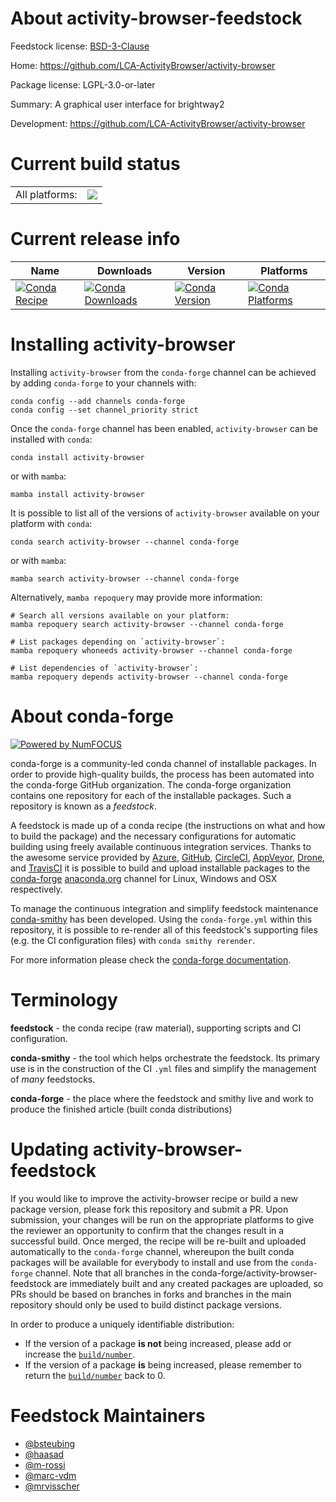 About activity-browser-feedstock
================================

Feedstock license: [BSD-3-Clause](https://github.com/conda-forge/activity-browser-feedstock/blob/main/LICENSE.txt)

Home: https://github.com/LCA-ActivityBrowser/activity-browser

Package license: LGPL-3.0-or-later

Summary: A graphical user interface for brightway2

Development: https://github.com/LCA-ActivityBrowser/activity-browser

Current build status
====================


<table><tr><td>All platforms:</td>
    <td>
      <a href="https://dev.azure.com/conda-forge/feedstock-builds/_build/latest?definitionId=18229&branchName=main">
        <img src="https://dev.azure.com/conda-forge/feedstock-builds/_apis/build/status/activity-browser-feedstock?branchName=main">
      </a>
    </td>
  </tr>
</table>

Current release info
====================

| Name | Downloads | Version | Platforms |
| --- | --- | --- | --- |
| [![Conda Recipe](https://img.shields.io/badge/recipe-activity--browser-green.svg)](https://anaconda.org/conda-forge/activity-browser) | [![Conda Downloads](https://img.shields.io/conda/dn/conda-forge/activity-browser.svg)](https://anaconda.org/conda-forge/activity-browser) | [![Conda Version](https://img.shields.io/conda/vn/conda-forge/activity-browser.svg)](https://anaconda.org/conda-forge/activity-browser) | [![Conda Platforms](https://img.shields.io/conda/pn/conda-forge/activity-browser.svg)](https://anaconda.org/conda-forge/activity-browser) |

Installing activity-browser
===========================

Installing `activity-browser` from the `conda-forge` channel can be achieved by adding `conda-forge` to your channels with:

```
conda config --add channels conda-forge
conda config --set channel_priority strict
```

Once the `conda-forge` channel has been enabled, `activity-browser` can be installed with `conda`:

```
conda install activity-browser
```

or with `mamba`:

```
mamba install activity-browser
```

It is possible to list all of the versions of `activity-browser` available on your platform with `conda`:

```
conda search activity-browser --channel conda-forge
```

or with `mamba`:

```
mamba search activity-browser --channel conda-forge
```

Alternatively, `mamba repoquery` may provide more information:

```
# Search all versions available on your platform:
mamba repoquery search activity-browser --channel conda-forge

# List packages depending on `activity-browser`:
mamba repoquery whoneeds activity-browser --channel conda-forge

# List dependencies of `activity-browser`:
mamba repoquery depends activity-browser --channel conda-forge
```


About conda-forge
=================

[![Powered by
NumFOCUS](https://img.shields.io/badge/powered%20by-NumFOCUS-orange.svg?style=flat&colorA=E1523D&colorB=007D8A)](https://numfocus.org)

conda-forge is a community-led conda channel of installable packages.
In order to provide high-quality builds, the process has been automated into the
conda-forge GitHub organization. The conda-forge organization contains one repository
for each of the installable packages. Such a repository is known as a *feedstock*.

A feedstock is made up of a conda recipe (the instructions on what and how to build
the package) and the necessary configurations for automatic building using freely
available continuous integration services. Thanks to the awesome service provided by
[Azure](https://azure.microsoft.com/en-us/services/devops/), [GitHub](https://github.com/),
[CircleCI](https://circleci.com/), [AppVeyor](https://www.appveyor.com/),
[Drone](https://cloud.drone.io/welcome), and [TravisCI](https://travis-ci.com/)
it is possible to build and upload installable packages to the
[conda-forge](https://anaconda.org/conda-forge) [anaconda.org](https://anaconda.org/)
channel for Linux, Windows and OSX respectively.

To manage the continuous integration and simplify feedstock maintenance
[conda-smithy](https://github.com/conda-forge/conda-smithy) has been developed.
Using the ``conda-forge.yml`` within this repository, it is possible to re-render all of
this feedstock's supporting files (e.g. the CI configuration files) with ``conda smithy rerender``.

For more information please check the [conda-forge documentation](https://conda-forge.org/docs/).

Terminology
===========

**feedstock** - the conda recipe (raw material), supporting scripts and CI configuration.

**conda-smithy** - the tool which helps orchestrate the feedstock.
                   Its primary use is in the construction of the CI ``.yml`` files
                   and simplify the management of *many* feedstocks.

**conda-forge** - the place where the feedstock and smithy live and work to
                  produce the finished article (built conda distributions)


Updating activity-browser-feedstock
===================================

If you would like to improve the activity-browser recipe or build a new
package version, please fork this repository and submit a PR. Upon submission,
your changes will be run on the appropriate platforms to give the reviewer an
opportunity to confirm that the changes result in a successful build. Once
merged, the recipe will be re-built and uploaded automatically to the
`conda-forge` channel, whereupon the built conda packages will be available for
everybody to install and use from the `conda-forge` channel.
Note that all branches in the conda-forge/activity-browser-feedstock are
immediately built and any created packages are uploaded, so PRs should be based
on branches in forks and branches in the main repository should only be used to
build distinct package versions.

In order to produce a uniquely identifiable distribution:
 * If the version of a package **is not** being increased, please add or increase
   the [``build/number``](https://docs.conda.io/projects/conda-build/en/latest/resources/define-metadata.html#build-number-and-string).
 * If the version of a package **is** being increased, please remember to return
   the [``build/number``](https://docs.conda.io/projects/conda-build/en/latest/resources/define-metadata.html#build-number-and-string)
   back to 0.

Feedstock Maintainers
=====================

* [@bsteubing](https://github.com/bsteubing/)
* [@haasad](https://github.com/haasad/)
* [@m-rossi](https://github.com/m-rossi/)
* [@marc-vdm](https://github.com/marc-vdm/)
* [@mrvisscher](https://github.com/mrvisscher/)

